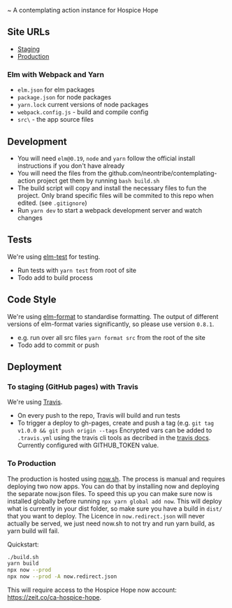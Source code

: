 ~ A contemplating action instance for Hospice Hope

## Site URLs
- [Staging](https://neontribe.github.io/ca-hospice-hope/)
- [Production](https://www.hopestories.org.uk/)

### Elm with Webpack and Yarn
- `elm.json` for elm packages
- `package.json` for node packages
- `yarn.lock` current versions of node packages
- `webpack.config.js` - build and compile config
- `src\` - the app source files

## Development
- You will need `elm@0.19`, `node` and `yarn` follow the official install instructions if you don't have already
- You will need the files from the github.com/neontribe/contemplating-action project get them by running `bash build.sh`
- The build script will copy and install the necessary files to fun the project. Only brand specific files will be commited to this repo when edited. (see `.gitignore`)
- Run `yarn dev` to start a webpack development server and watch changes

## Tests
We're using [elm-test](https://github.com/rtfeldman/node-test-runner/releases/tag/0.18.12) for testing.
- Run tests with `yarn test` from root of site
- Todo add to build process

## Code Style
We're using [elm-format](https://github.com/avh4/elm-format) to standardise formatting.
The output of different versions of elm-format varies significantly, so please use version `0.8.1`.
- e.g. run over all src files `yarn format src` from the root of the site
- Todo add to commit or push

## Deployment

### To staging (GitHub pages) with Travis
We're using [Travis](https://travis-ci.org).
- On every push to the repo, Travis will build and run tests
- To trigger a deploy to gh-pages, create and push a tag (e.g. `git tag v1.0.0 && git push origin --tags`
Encrypted vars can be added to `.travis.yml` using the travis cli tools as decribed in the [travis docs](https://docs.travis-ci.com/user/encryption-keys/#usage).
Currently configured with GITHUB_TOKEN value.

### To Production
The production is hosted using [now.sh](https://now.sh).
The process is manual and requires deploying two now apps. You can do that by installing now and deploying the separate now.json files.
To speed this up you can make sure now is installed globally before running `npx yarn global add now`.
This will deploy what is currently in your dist folder, so make sure you have a build in `dist/` that you want to deploy.
The Licence in `now.redirect.json` will never actually be served, we just need now.sh to not try and run yarn build, as yarn build will fail.

Quickstart:
```bash
./build.sh
yarn build
npx now --prod
npx now --prod -A now.redirect.json
```

This will require access to the Hospice Hope now account: https://zeit.co/ca-hospice-hope.
